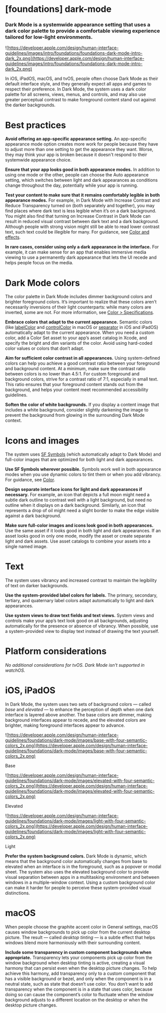 # **[foundations] dark-mode**

### Dark Mode is a systemwide appearance setting that uses a dark color palette to provide a comfortable viewing experience tailored for low-light environments.

![https://developer.apple.com/design/human-interface-guidelines/images/intro/foundations/foundations-dark-mode-intro-dark_2x.png](https://developer.apple.com/design/human-interface-guidelines/images/intro/foundations/foundations-dark-mode-intro-dark_2x.png)

In iOS, iPadOS, macOS, and tvOS, people often choose Dark Mode as their default interface style, and they generally expect all apps and games to respect their preference. In Dark Mode, the system uses a dark color palette for all screens, views, menus, and controls, and may also use greater perceptual contrast to make foreground content stand out against the darker backgrounds.

# **Best practices**

**Avoid offering an app-specific appearance setting.** An app-specific appearance mode option creates more work for people because they have to adjust more than one setting to get the appearance they want. Worse, they may think your app is broken because it doesn't respond to their systemwide appearance choice.

**Ensure that your app looks good in both appearance modes.** In addition to using one mode or the other, people can choose the Auto appearance setting, which switches between light and dark appearances as conditions change throughout the day, potentially while your app is running.

**Test your content to make sure that it remains comfortably legible in both appearance modes.** For example, in Dark Mode with Increase Contrast and Reduce Transparency turned on (both separately and together), you may find places where dark text is less legible when it’s on a dark background. You might also find that turning on Increase Contrast in Dark Mode can result in reduced visual contrast between dark text and a dark background. Although people with strong vision might still be able to read lower contrast text, such text could be illegible for many. For guidance, see [Color and effects](https://developer.apple.com/design/human-interface-guidelines/foundations/accessibility/#color-and-effects).

**In rare cases, consider using only a dark appearance in the interface.** For example, it can make sense for an app that enables immersive media viewing to use a permanently dark appearance that lets the UI recede and helps people focus on the media.

# **Dark Mode colors**

The color palette in Dark Mode includes dimmer background colors and brighter foreground colors. It’s important to realize that these colors aren’t necessarily inversions of their light counterparts: while many colors are inverted, some are not. For more information, see [Color > Specifications](https://developer.apple.com/design/human-interface-guidelines/foundations/color/#specifications).

**Embrace colors that adapt to the current appearance.** Semantic colors (like [labelColor](https://developer.apple.com/documentation/appkit/nscolor/1534657-labelcolor) and [controlColor](https://developer.apple.com/documentation/appkit/nscolor/1524856-controlcolor) in macOS or [separator](https://developer.apple.com/documentation/uikit/uicolor/3173139-separator) in iOS and iPadOS) automatically adapt to the current appearance. When you need a custom color, add a Color Set asset to your app’s asset catalog in Xcode, and specify the bright and dim variants of the color. Avoid using hard-coded color values or colors that don’t adapt.

**Aim for sufficient color contrast in all appearances.** Using system-defined colors can help you achieve a good contrast ratio between your foreground and background content. At a minimum, make sure the contrast ratio between colors is no lower than 4.5:1. For custom foreground and background colors, strive for a contrast ratio of 7:1, especially in small text. This ratio ensures that your foreground content stands out from the background, and helps your content meet recommended accessibility guidelines.

**Soften the color of white backgrounds.** If you display a content image that includes a white background, consider slightly darkening the image to prevent the background from glowing in the surrounding Dark Mode context.

# **Icons and images**

The system uses [SF Symbols](https://developer.apple.com/design/human-interface-guidelines/foundations/sf-symbols) (which automatically adapt to Dark Mode) and full-color images that are optimized for both light and dark appearances.

**Use SF Symbols wherever possible.** Symbols work well in both appearance modes when you use dynamic colors to tint them or when you add vibrancy. For guidance, see [Color](https://developer.apple.com/design/human-interface-guidelines/foundations/color).

**Design separate interface icons for light and dark appearances if necessary.** For example, an icon that depicts a full moon might need a subtle dark outline to contrast well with a light background, but need no outline when it displays on a dark background. Similarly, an icon that represents a drop of oil might need a slight border to make the edge visible against a dark background.

**Make sure full-color images and icons look good in both appearances.** Use the same asset if it looks good in both light and dark appearances. If an asset looks good in only one mode, modify the asset or create separate light and dark assets. Use asset catalogs to combine your assets into a single named image.

# **Text**

The system uses vibrancy and increased contrast to maintain the legibility of text on darker backgrounds.

**Use the system-provided label colors for labels.** The primary, secondary, tertiary, and quaternary label colors adapt automatically to light and dark appearances.

**Use system views to draw text fields and text views.** System views and controls make your app’s text look good on all backgrounds, adjusting automatically for the presence or absence of vibrancy. When possible, use a system-provided view to display text instead of drawing the text yourself.

# **Platform considerations**

*No additional considerations for tvOS. Dark Mode isn't supported in watchOS.*

# **iOS, iPadOS**

In Dark Mode, the system uses two sets of background colors — called *base* and *elevated* — to enhance the perception of depth when one dark interface is layered above another. The base colors are dimmer, making background interfaces appear to recede, and the elevated colors are brighter, making foreground interfaces appear to advance.

![https://developer.apple.com/design/human-interface-guidelines/foundations/dark-mode/images/base-with-four-semantic-colors_2x.png](https://developer.apple.com/design/human-interface-guidelines/foundations/dark-mode/images/base-with-four-semantic-colors_2x.png)

Base

![https://developer.apple.com/design/human-interface-guidelines/foundations/dark-mode/images/elevated-with-four-semantic-colors_2x.png](https://developer.apple.com/design/human-interface-guidelines/foundations/dark-mode/images/elevated-with-four-semantic-colors_2x.png)

Elevated

![https://developer.apple.com/design/human-interface-guidelines/foundations/dark-mode/images/light-with-four-semantic-colors_2x.png](https://developer.apple.com/design/human-interface-guidelines/foundations/dark-mode/images/light-with-four-semantic-colors_2x.png)

Light

**Prefer the system background colors.** Dark Mode is dynamic, which means that the background color automatically changes from base to elevated when an interface is in the foreground, such as a popover or modal sheet. The system also uses the elevated background color to provide visual separation between apps in a multitasking environment and between windows in a multiple-window context. Using a custom background color can make it harder for people to perceive these system-provided visual distinctions.

# **macOS**

When people choose the graphite accent color in General settings, macOS causes window backgrounds to pick up color from the current desktop picture. The result — called *desktop tinting* — is a subtle effect that helps windows blend more harmoniously with their surrounding content.

**Include some transparency in custom component backgrounds when appropriate.** Transparency lets your components pick up color from the window background when desktop tinting is active, creating a visual harmony that can persist even when the desktop picture changes. To help achieve this harmony, add transparency only to a custom component that has a visible background or bezel, and only when the component is in a neutral state, such as state that doesn’t use color. You don’t want to add transparency when the component is in a state that uses color, because doing so can cause the component’s color to fluctuate when the window background adjusts to a different location on the desktop or when the desktop picture changes.